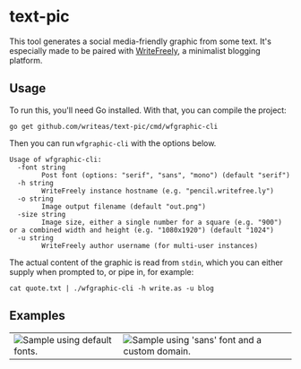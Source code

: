 # text-pic

This tool generates a social media-friendly graphic from some text. It's especially made to be paired with [WriteFreely](https://writefreely.org), a minimalist blogging platform.

## Usage

To run this, you'll need Go installed. With that, you can compile the project:

```
go get github.com/writeas/text-pic/cmd/wfgraphic-cli
```

Then you can run `wfgraphic-cli` with the options below.

```
Usage of wfgraphic-cli:
  -font string
        Post font (options: "serif", "sans", "mono") (default "serif")
  -h string
        WriteFreely instance hostname (e.g. "pencil.writefree.ly")
  -o string
        Image output filename (default "out.png")
  -size string
        Image size, either a single number for a square (e.g. "900") or a combined width and height (e.g. "1080x1920") (default "1024")
  -u string
        WriteFreely author username (for multi-user instances)
```

The actual content of the graphic is read from `stdin`, which you can either supply when prompted to, or pipe in, for example:

```
cat quote.txt | ./wfgraphic-cli -h write.as -u blog
```

## Examples

<table>
<tr>
<td>
    <img src="https://i.snap.as/NHrWle49.png" alt="Sample using default fonts." />
</td>
<td>
    <img src="https://i.snap.as/8SI7lfyb.png" alt="Sample using 'sans' font and a custom domain." />
</td>
</tr>
</table>